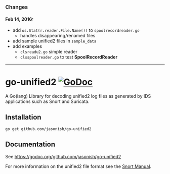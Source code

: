 ### Changes

#### Feb 14, 2016:

* add ```os.Stat(r.reader.File.Name())``` to ```spoolrecordreader.go```
  * handles disappearing/renamed files
* add sample unified2 files in ```sample_data```
* add examples
  * ```clsreadu2.go``` simple reader
  * ```clsspoolreader.go``` to test **SpoolRecordReader**

***

# go-unified2 [![GoDoc](https://godoc.org/github.com/jasonish/go-unified2?status.png)](https://godoc.org/github.com/jasonish/go-unified2)

A Go(lang) Library for decoding unified2 log files as generated by IDS
applications such as Snort and Suricata.

## Installation

```
go get github.com/jasonish/go-unified2
```

## Documentation

See https://godoc.org/github.com/jasonish/go-unified2

For more information on the unified2 file format see the
[Snort Manual](http://manual.snort.org/node44.html).
